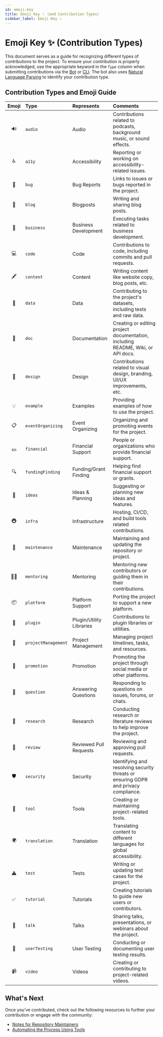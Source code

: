```yaml
---
id: emoji-key
title: Emoji Key ✨ (and Contribution Types)
sidebar_label: Emoji Key ✨
---
```


# Emoji Key ✨ (Contribution Types)

This document serves as a guide for recognizing different types of contributions to the project. To ensure your contribution is properly acknowledged, use the appropriate keyword in the `Type` column when submitting contributions via the [Bot](bot/overview) or [CLI](cli/overview). The bot also uses [Natural Language Parsing](https://github.com/all-contributors/app/blob/master/lib/parse-comment.js) to identify your contribution type.

## Contribution Types and Emoji Guide

| Emoji | Type | Represents | Comments |
| :---: | :--- | :--- | :--- |
| 🔊 | `audio` | Audio | Contributions related to podcasts, background music, or sound effects. |
| ♿️ | `a11y` | Accessibility | Reporting or working on accessibility-related issues. |
| 🐛 | `bug` | Bug Reports | Links to issues or bugs reported in the project. |
| 📝 | `blog` | Blogposts | Writing and sharing blog posts. |
| 💼 | `business` | Business Development | Executing tasks related to business development. |
| 💻 | `code` | Code | Contributions to code, including commits and pull requests. |
| 🖋 | `content` | Content | Writing content like website copy, blog posts, etc. |
| 🔣 | `data` | Data | Contributing to the project's datasets, including tests and raw data. |
| 📖 | `doc` | Documentation | Creating or editing project documentation, including README, Wiki, or API docs. |
| 🎨 | `design` | Design | Contributions related to visual design, branding, UI/UX improvements, etc. |
| 💡 | `example` | Examples | Providing examples of how to use the project. |
| 📋 | `eventOrganizing` | Event Organizing | Organizing and promoting events for the project. |
| 💵 | `financial` | Financial Support | People or organizations who provide financial support. |
| 🔍 | `fundingFinding` | Funding/Grant Finding | Helping find financial support or grants. |
| 🤔 | `ideas` | Ideas & Planning | Suggesting or planning new ideas and features. |
| 🚇 | `infra` | Infrastructure | Hosting, CI/CD, and build tools related contributions. |
| 🚧 | `maintenance` | Maintenance | Maintaining and updating the repository or project. |
| 🧑‍🏫 | `mentoring` | Mentoring | Mentoring new contributors or guiding them in their contributions. |
| 📦 | `platform` | Platform Support | Porting the project to support a new platform. |
| 🔌 | `plugin` | Plugin/Utility Libraries | Contributions to plugin libraries or utilities. |
| 📆 | `projectManagement` | Project Management | Managing project timelines, tasks, and resources. |
| 📣 | `promotion` | Promotion | Promoting the project through social media or other platforms. |
| 💬 | `question` | Answering Questions | Responding to questions on issues, forums, or chats. |
| 🔬 | `research` | Research | Conducting research or literature reviews to help improve the project. |
| 👀 | `review` | Reviewed Pull Requests | Reviewing and approving pull requests. |
| 🛡️ | `security` | Security | Identifying and resolving security threats or ensuring GDPR and privacy compliance. |
| 🔧 | `tool` | Tools | Creating or maintaining project-related tools. |
| 🌍 | `translation` | Translation | Translating content to different languages for global accessibility. |
| ⚠️ | `test` | Tests | Writing or updating test cases for the project. |
| ✅ | `tutorial` | Tutorials | Creating tutorials to guide new users or contributors. |
| 📢 | `talk` | Talks | Sharing talks, presentations, or webinars about the project. |
| 📓 | `userTesting` | User Testing | Conducting or documenting user testing results. |
| 📹 | `video` | Videos | Creating or contributing to project-related videos. |

## What's Next

Once you’ve contributed, check out the following resources to further your contribution or engage with the community:

- [Notes for Repository Maintainers](repository-maintainers)
- [Automating the Process Using Tools](tooling)

